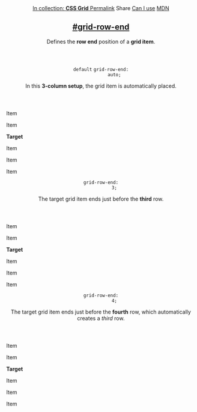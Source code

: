 <section id="grid-row-end" class="property">
  <header class="property__header">
    <nav class="property__links">
      <a class="property__collection" href="/css-grid/">
        In collection: <strong>CSS Grid</strong>
      </a>
      <a class="property__links-direct" href="/property/grid-row-end/" data-property-name="grid-row-end"
        data-tooltip="Single page for this property">Permalink</a>
      <a class="property__share" data-tooltip="Share on Twitter or Facebook" data-property-name="grid-row-end">Share</a>
      <a target="_blank" href="http://caniuse.com/#feat=css-grid" data-tooltip="See on Can I use..." rel="external">Can
        I use</a>
      <a target="_blank" href="https://developer.mozilla.org/en/docs/Web/CSS/grid-row-end"
        data-tooltip="See on Mozilla Developer Network" rel="external">MDN</a>
    </nav>
    <h2 class="property__name">
      <a href="#grid-row-end"><span>#</span>grid-row-end</a>
    </h2>
    <div class="property__description">
      <p>Defines the <strong>row end</strong> position of a <strong>grid item</strong>.</p>
    </div>
  </header>
  <section class="example">
    <header class="example__header">
      <p class="example__name">
        <code class="example--default" data-tooltip="This is the property's default value">default</code>
        <code class="example--value" data-tooltip="Click to copy" data-clipboard-text="grid-row-end: auto;">grid-row-end:
          auto;</code>
      </p>
      <div class="example__description">
        <p>In this <strong>3-column setup</strong>, the grid item is automatically placed.</p>
      </div>
    </header>
    <aside class="example__preview">
      <div class="example__browser"><i></i><i></i><i></i></div>
      <div class="example__output">
        <div class="example__output-div grid-row-end " id="grid-row-end-auto">
          <p class="block block--alpha">Item</p>
          <p class="block block--beta">Item</p>
          <p class="block block--pink"><strong>Target</strong></p>
          <p class="block block--yellow">Item</p>
          <p class="block block--purple">Item</p>
          <p class="block block--orange">Item</p>
        </div>
      </div>
    </aside>
  </section>
  <section class="example">
    <header class="example__header">
      <p class="example__name">
        <code class="example--value" data-tooltip="Click to copy" data-clipboard-text="grid-row-end: 3;">grid-row-end:
          3;</code>
      </p>
      <div class="example__description">
        <p>The target grid item ends just before the <strong>third</strong> row.</p>
      </div>
    </header>
    <aside class="example__preview">
      <div class="example__browser"><i></i><i></i><i></i></div>
      <div class="example__output">
        <div class="example__output-div grid-row-end " id="grid-row-end-3">
          <p class="block block--alpha">Item</p>
          <p class="block block--beta">Item</p>
          <p class="block block--pink"><strong>Target</strong></p>
          <p class="block block--yellow">Item</p>
          <p class="block block--purple">Item</p>
          <p class="block block--orange">Item</p>
        </div>
      </div>
    </aside>
  </section>
  <section class="example">
    <header class="example__header">
      <p class="example__name">
        <code class="example--value" data-tooltip="Click to copy" data-clipboard-text="grid-row-end: 4;">grid-row-end:
          4;</code>
      </p>
      <div class="example__description">
        <p>The target grid item ends just before the <strong>fourth</strong> row, which automatically creates a
          <em>third</em> row.</p>
      </div>
    </header>
    <aside class="example__preview">
      <div class="example__browser"><i></i><i></i><i></i></div>
      <div class="example__output">
        <div class="example__output-div grid-row-end " id="grid-row-end-4">
          <p class="block block--alpha">Item</p>
          <p class="block block--beta">Item</p>
          <p class="block block--pink"><strong>Target</strong></p>
          <p class="block block--yellow">Item</p>
          <p class="block block--purple">Item</p>
          <p class="block block--orange">Item</p>
        </div>
      </div>
    </aside>
  </section>
</section>
